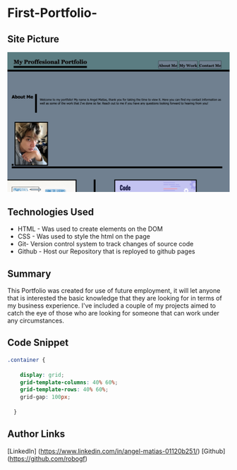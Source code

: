 # First-Portfolio-

## Site Picture 
![site](/Screen%20Shot%202022-09-26%20at%2011.24.36%20PM.png)

## Technologies Used 
- HTML - Was used to create elements on the DOM
- CSS - Was used to style the html on the page 
- Git- Version control system to track changes of source code 
- Github - Host our Repository that is reployed to github pages

## Summary 
This Portfolio was created for use of future employment, it will let anyone that is interested the basic knowledge that they are looking for in terms of my business experience.
I've included a couple of my projects aimed to catch the eye of those who are looking for someone that can work under any circumstances.

## Code Snippet 
``` CSS 
.container {
    
    display: grid;
    grid-template-columns: 40% 60%;
    grid-template-rows: 40% 60%;
    grid-gap: 100px;
    
  }
```
## Author Links 
[LinkedIn] (https://www.linkedin.com/in/angel-matias-01120b251/)
[Github]   (https://github.com/robogf)